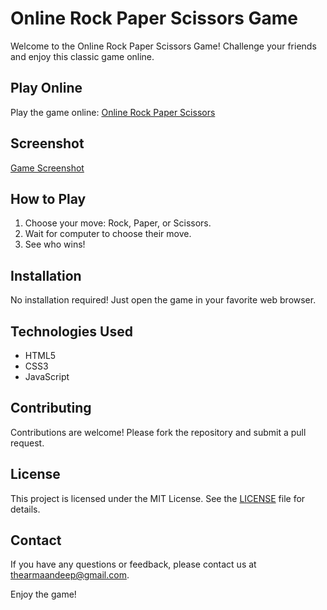 # Online Rock Paper Scissors Game

Welcome to the Online Rock Paper Scissors Game! Challenge your friends and enjoy this classic game online.

## Play Online

Play the game online: [Online Rock Paper Scissors](#)

## Screenshot
[Game Screenshot](screenshot.png)

## How to Play

1. Choose your move: Rock, Paper, or Scissors.
2. Wait for computer to choose their move.
3. See who wins!


## Installation

No installation required! Just open the game in your favorite web browser.

## Technologies Used

- HTML5
- CSS3
- JavaScript

## Contributing

Contributions are welcome! Please fork the repository and submit a pull request.

## License

This project is licensed under the MIT License. See the [LICENSE](LICENSE) file for details.

## Contact

If you have any questions or feedback, please contact us at [thearmaandeep@gmail.com](mailto:thearmaandeep@gmail.com).

Enjoy the game!

